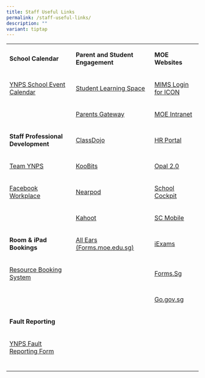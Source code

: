 ```yaml
---
title: Staff Useful Links
permalink: /staff-useful-links/
description: ""
variant: tiptap
---
```

<table style="minWidth: 75px">
<colgroup>
<col>
<col>
<col>
</colgroup>
<tbody>
<tr>
<td rowspan="1" colspan="1">
<p><strong>School Calendar</strong>
</p>
</td>
<td rowspan="1" colspan="1">
<p><strong>Parent and Student Engagement</strong>
</p>
</td>
<td rowspan="1" colspan="1">
<p><strong>MOE Websites</strong>
</p>
</td>
</tr>
<tr>
<td rowspan="1" colspan="1">
<p><a href="https://calendar.google.com/calendar/r?cid=dTVlZzR1NDdvN3IyM3Y4NjVoY3ZpdWpwaDRAZ3JvdXAuY2FsZW5kYXIuZ29vZ2xlLmNvbQ" rel="noopener noreferrer" target="_blank"><u>YNPS School Event Calendar</u></a>
</p>
</td>
<td rowspan="1" colspan="1">
<p><a href="https://vle.learning.moe.edu.sg/login" rel="noopener noreferrer" target="_blank"><u>Student Learning Space</u></a>
</p>
</td>
<td rowspan="1" colspan="1">
<p><a href="https://idp.mims.moe.gov.sg/nidp/saml2/sso" rel="noopener noreferrer" target="_blank"><u>MIMS Login for ICON</u></a>
</p>
</td>
</tr>
<tr>
<td rowspan="1" colspan="1">
<p></p>
</td>
<td rowspan="1" colspan="1">
<p><a href="https://pg.moe.edu.sg/" rel="noopener noreferrer" target="_blank"><u>Parents Gateway</u></a>
</p>
</td>
<td rowspan="1" colspan="1">
<p><a href="https://intranet.moe.gov.sg/Pages/Home.aspx" rel="noopener noreferrer" target="_blank"><u>MOE Intranet</u></a>
</p>
</td>
</tr>
<tr>
<td rowspan="1" colspan="1">
<p><strong>Staff Professional Development</strong>
</p>
</td>
<td rowspan="1" colspan="1">
<p><a href="https://www.classdojo.com/" rel="noopener noreferrer" target="_blank"><u>ClassDojo</u></a>
</p>
</td>
<td rowspan="1" colspan="1">
<p><a href="https://www.hrp.gov.sg/hrp/#/" rel="noopener noreferrer" target="_blank"><u>HR Portal</u></a>
</p>
</td>
</tr>
<tr>
<td rowspan="1" colspan="1">
<p><a href="https://sites.google.com/moe.edu.sg/pd-ynps/home" rel="noopener noreferrer" target="_blank"><u>Team YNPS</u></a>
</p>
</td>
<td rowspan="1" colspan="1">
<p><a href="https://problemsums.koobits.com/" rel="noopener noreferrer" target="_blank"><u>KooBits</u></a>
</p>
</td>
<td rowspan="1" colspan="1">
<p><a href="https://www.opal2.moe.edu.sg/" rel="noopener noreferrer" target="_blank"><u>Opal 2.0</u></a>
</p>
</td>
</tr>
<tr>
<td rowspan="1" colspan="1">
<p><a href="https://work.facebook.com/" rel="noopener noreferrer" target="_blank"><u>Facebook Workplace</u></a>
</p>
</td>
<td rowspan="1" colspan="1">
<p><a href="https://nearpod.com/" rel="noopener noreferrer" target="_blank"><u>Nearpod</u></a>
</p>
</td>
<td rowspan="1" colspan="1">
<p><a href="https://schoolcockpit.moe.gov.sg/" rel="noopener noreferrer" target="_blank"><u>School Cockpit</u></a>
</p>
</td>
</tr>
<tr>
<td rowspan="1" colspan="1">
<p></p>
</td>
<td rowspan="1" colspan="1">
<p><a href="https://kahoot.com/" rel="noopener noreferrer nofollow" target="_blank"><u>Kahoot</u></a>
</p>
</td>
<td rowspan="1" colspan="1">
<p><a href="https://scmobile.moe.edu.sg/login" rel="noopener noreferrer nofollow" target="_blank"><u>SC Mobile</u></a>
</p>
</td>
</tr>
<tr>
<td rowspan="1" colspan="1">
<p><strong>Room &amp; iPad Bookings</strong>
</p>
</td>
<td rowspan="1" colspan="1">
<p><a href="https://forms.moe.edu.sg/" rel="noopener noreferrer nofollow" target="_blank"><u>All Ears (Forms.moe.edu.sg)</u></a>
</p>
</td>
<td rowspan="1" colspan="1">
<p><a href="https://iexams.seab.gov.sg/" rel="noopener noreferrer" target="_blank"><u>iExams</u></a>
</p>
</td>
</tr>
<tr>
<td rowspan="1" colspan="1">
<p><a href="https://rbs.avero-tech.com/" rel="noopener noreferrer nofollow" target="_blank"><u>Resource Booking System</u></a>
</p>
</td>
<td rowspan="1" colspan="1">
<p></p>
</td>
<td rowspan="1" colspan="1">
<p><a href="https://form.gov.sg/" rel="noopener noreferrer nofollow" target="_blank"><u>Forms.Sg</u></a>
</p>
</td>
</tr>
<tr>
<td rowspan="1" colspan="1">
<p></p>
</td>
<td rowspan="1" colspan="1">
<p></p>
</td>
<td rowspan="1" colspan="1">
<p><a href="https://go.gov.sg/" rel="noopener noreferrer nofollow" target="_blank"><u>Go.gov.sg</u></a>
</p>
</td>
</tr>
<tr>
<td rowspan="1" colspan="1">
<p><strong>Fault Reporting</strong>
</p>
</td>
<td rowspan="1" colspan="1">
<p></p>
</td>
<td rowspan="1" colspan="1">
<p></p>
</td>
</tr>
<tr>
<td rowspan="1" colspan="1">
<p><a href="https://forms.gle/hLTAHsGdDc2cW8Ax6" rel="noopener noreferrer nofollow" target="_blank"><u>YNPS Fault Reporting Form</u></a>
</p>
</td>
<td rowspan="1" colspan="1">
<p></p>
</td>
<td rowspan="1" colspan="1">
<p></p>
</td>
</tr>
<tr>
<td rowspan="1" colspan="1">
<p></p>
</td>
<td rowspan="1" colspan="1">
<p></p>
</td>
<td rowspan="1" colspan="1">
<p></p>
</td>
</tr>
</tbody>
</table>
<p></p>